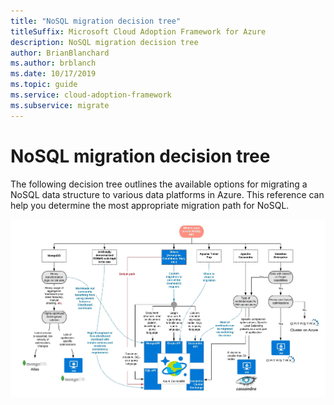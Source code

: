 ```yaml
---
title: "NoSQL migration decision tree"
titleSuffix: Microsoft Cloud Adoption Framework for Azure
description: NoSQL migration decision tree
author: BrianBlanchard
ms.author: brblanch
ms.date: 10/17/2019
ms.topic: guide
ms.service: cloud-adoption-framework
ms.subservice: migrate
---
```


# NoSQL migration decision tree

The following decision tree outlines the available options for migrating a NoSQL data structure to various data platforms in Azure. This reference can help you determine the most appropriate migration path for NoSQL.

![NoSQL migration decision tree](../../_images/innovate/considerations/no-sql-decision-tree.png)
